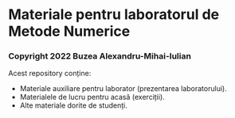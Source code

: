 # Materiale pentru laboratorul de Metode Numerice
### Copyright 2022 Buzea Alexandru-Mihai-Iulian

Acest repository conține:

- Materiale auxiliare pentru laborator (prezentarea laboratorului).
- Materialele de lucru pentru acasă (exerciții).
- Alte materiale dorite de studenți.
